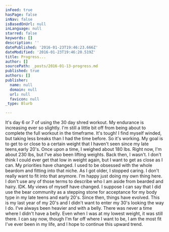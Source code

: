 ```yaml
---
inFeed: true
hasPage: false
inNav: false
isBasedOnUrl: null
inLanguage: null
starred: false
keywords: []
description: ''
datePublished: '2016-01-23T19:46:23.666Z'
dateModified: '2016-01-23T19:46:20.519Z'
title: Progress...
author: []
sourcePath: _posts/2016-01-13-progress.md
published: true
authors: []
publisher:
  name: null
  domain: null
  url: null
  favicon: null
_type: Blurb

---
```

It's day 6 or 7 of using the 30 day shred workout. My endurance is increasing ever so slightly. I'm still a little bit off from being about to complete the full workout in the timeframe. It's tough! I find myself winded, but taking less breaks than I had the time before. So it's working. My goal is to get to or close to a certain weight that I haven't seen since my late teens,early 20's. Once upon a time, I weighed about 180 lbs. Right now, I'm about 230 lbs, but I've also been lifting weights. Back then, I wasn't. I don't think I could ever get that low in weight again, but I want to get as close as I can. My priorities have changed. I used to be obsessed with the whole beardom and fitting into that niche. As I got older, I stopped caring. I don't really want to fit into that anymore. I'm happy just doing my own thing here. I don't use any of those terms to describe who I am aside from bearded and hairy. IDK. My views of myself have changed. I suppose I can say that I did use the bear community as a stepping stone for acceptance for my body type in my late teens and early 20's. Since then, things have evolved. This is my last year of my 20's and I didn't want to enter my 30's looking the way I do. I've always been heavier and with a belly. There was never a time where I didn't have a belly. Even when I was at my lowest weight, it was still there. I can say now, though I'm far off where I want to be, I am the most fit I've ever been in my life, and I hope to continue this upward trend.